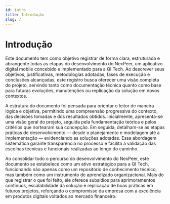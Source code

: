 ```yaml
---
id: intro
title: Introdução
slug: /
---
```


# Introdução

Este documento tem como objetivo registrar de forma clara, estruturada e abrangente todas as etapas do desenvolvimento do NexPeer, um aplicativo digital mobile concebido e implementado para a QI Tech. Ao descrever seus objetivos, justificativas, metodologias adotadas, fases de execução e conclusões alcançadas, este registro busca oferecer uma visão completa do projeto, servindo tanto como documentação técnica quanto como base para futuras evoluções, manutenções ou replicação da solução em novos contextos.

A estrutura do documento foi pensada para orientar o leitor de maneira lógica e objetiva, permitindo uma compreensão progressiva do contexto, das decisões tomadas e dos resultados obtidos. Inicialmente, apresenta-se uma visão geral do projeto, seguida pela fundamentação teórica e pelos critérios que nortearam sua concepção. Em seguida, detalham-se as etapas práticas de desenvolvimento — desde o planejamento e modelagem até a implementação — evidenciando as soluções adotadas. Essa abordagem sistemática garante transparência no processo e facilita a validação das escolhas técnicas e funcionais realizadas ao longo do caminho.

Ao consolidar todo o percurso do desenvolvimento do NexPeer, este documento se estabelece como um ativo estratégico para a QI Tech, funcionando não apenas como um repositório de conhecimento técnico, mas também como um instrumento de aprendizado organizacional. Mais do que registrar o que foi feito, ele oferece subsídios para aprimoramentos contínuos, escalabilidade da solução e replicação de boas práticas em futuros projetos, reforçando o compromisso da empresa com a excelência em produtos digitais voltados ao mercado financeiro.

